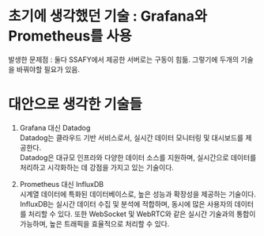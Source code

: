 # 초기에 생각했던 기술 : Grafana와 Prometheus를 사용
발생한 문제점 : 둘다 SSAFY에서 제공한 서버로는 구동이 힘듦.
그렇기에 두개의 기술을 바꿔야할 필요가 있음.

# 대안으로 생각한 기술들 
1. Grafana 대신 Datadog<br>
Datadog는 클라우드 기반 서비스로서, 실시간 데이터 모니터링 및 대시보드를 제공한다. <br>Datadog은 대규모 인프라와 다양한 데이터 소스를 지원하며, 실시간으로 데이터를 처리하고 시각화하는 데 강점을 가지고 있는 기술이다.

2. Prometheus 대신 InfluxDB<br>
시계열 데이터에 특화된 데이터베이스로, 높은 성능과 확장성을 제공하는 기술이다. <br>
InfluxDB는 실시간 데이터 수집 및 분석에 적합하며, 동시에 많은 사용자의 데이터를 처리할 수 있다. 또한 WebSocket 및 WebRTC와 같은 실시간 기술과의 통합이 가능하며, 높은 트래픽을 효율적으로 처리할 수 있다. <br>





